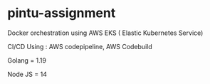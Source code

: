 # pintu-assignment

Docker orchestration using AWS EKS ( Elastic Kubernetes Service)

CI/CD Using : AWS codepipeline, AWS Codebuild

Golang = 1.19

Node JS = 14
